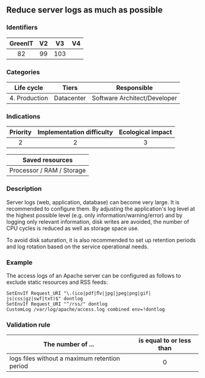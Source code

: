 ## Reduce server logs as much as possible

### Identifiers

| GreenIT | V2  | V3  | V4  |
| :-----: | :-: | :-: | :-: |
|   82    | 99  | 103 |     |

### Categories

|  Life cycle   |   Tiers    |         Responsible          |
| :-----------: | :--------: | :--------------------------: |
| 4. Production | Datacenter | Software Architect/Developer |

### Indications

| Priority | Implementation difficulty | Ecological impact |
| :------: | :-----------------------: | :---------------: |
|    2     |             2             |         3         |

|      Saved resources      |
| :-----------------------: |
| Processor / RAM / Storage |

### Description

Server logs (web, application, database) can become very large. It is recommended to configure them. By adjusting the application's log level at the highest possible level (e.g. only information/warning/error) and by logging only relevant information, disk writes are avoided, the number of CPU cycles is reduced as well as storage space use.

To avoid disk saturation, it is also recommended to set up retention periods and log rotation based on the service operational needs.

### Example

The access logs of an Apache server can be configured as follows to exclude static resources and RSS feeds:

```apacheconf
SetEnvIf Request_URI "\.(ico|pdf|ﬂv|jpg|jpeg|png|gif| js|css|gz|swf|txt)$" dontlog
SetEnvIf Request_URI "^/rss/" dontlog
CustomLog /var/log/apache/access.log combined env=!dontlog
```

### Validation rule

| The number of ...                             | is equal to or less than |
| --------------------------------------------- | :----------------------: |
| logs files without a maximum retention period |            0             |
